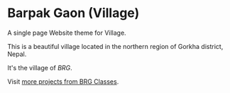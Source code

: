 # Barpak Gaon (Village)

A single page Website theme for Village.

This is a beautiful village located in the northern region of Gorkha district, Nepal.

It's the village of _BRG_.

Visit [more projects from BRG Classes](https://brgclasses.com/projects/).
